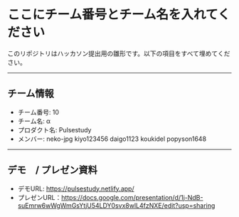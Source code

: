 # ここにチーム番号とチーム名を入れてください

このリポジトリはハッカソン提出用の雛形です。以下の項目をすべて埋めてください。

---

## チーム情報
- チーム番号: 10
- チーム名: α
- プロダクト名: Pulsestudy
- メンバー: 
neko-jpg
kiyo123456
daigo1123
koukidel
popyson1648

---

## デモ　/ プレゼン資料
- デモURL: https://pulsestudy.netlify.app/
- プレゼンURL：https://docs.google.com/presentation/d/1j-NdB-suEmrw6wWgWmGsYtjU54LDY0svx8wlL4fzNXE/edit?usp=sharing
